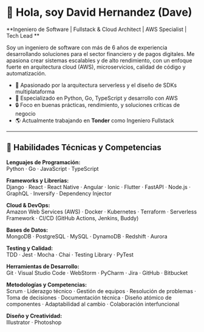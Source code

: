 # 👋 Hola, soy David Hernandez (Dave)

**Ingeniero de Software | Fullstack & Cloud Architect | AWS Specialist | Tech Lead **


Soy un ingeniero de software con más de 6 años de experiencia desarrollando soluciones para el sector financiero y de pagos digitales. Me apasiona crear sistemas escalables y de alto rendimiento, con un enfoque fuerte en arquitectura cloud (AWS), microservicios, calidad de código y automatización.

- 🧠 Apasionado por la arquitectura serverless y el diseño de SDKs multiplataforma
- 🚀 Especializado en Python, Go, TypeScript y desarrollo con AWS
- 🔒 Foco en buenas prácticas, rendimiento, y soluciones críticas de negocio
- 🌎 Actualmente trabajando en **Tonder** como Ingeniero Fullstack

---

## 🧠 Habilidades Técnicas y Competencias

**Lenguajes de Programación:**  
Python · Go · JavaScript · TypeScript

**Frameworks y Librerías:**  
Django · React · React Native · Angular · Ionic · Flutter · FastAPI · Node.js · GraphQL · Inversify · Dependency Injector

**Cloud & DevOps:**  
Amazon Web Services (AWS) · Docker · Kubernetes · Terraform · Serverless Framework · CI/CD (GitHub Actions, Jenkins, Buddy)

**Bases de Datos:**  
MongoDB · PostgreSQL · MySQL · DynamoDB · Redshift · Aurora

**Testing y Calidad:**  
TDD · Jest · Mocha · Chai · Testing Library · PyTest

**Herramientas de Desarrollo:**  
Git · Visual Studio Code · WebStorm · PyCharm · Jira · GitHub · Bitbucket

**Metodologías y Competencias:**  
Scrum · Liderazgo técnico · Gestión de equipos · Resolución de problemas · Toma de decisiones · Documentación técnica · Diseño atómico de componentes · Adaptabilidad al cambio · Colaboración interfuncional

**Diseño y Creatividad:**  
Illustrator · Photoshop
